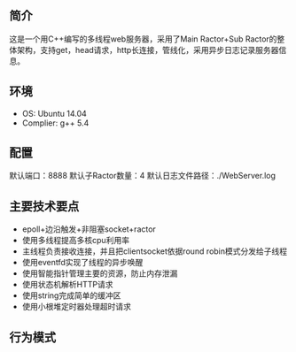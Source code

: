 ## 简介
这是一个用C++编写的多线程web服务器，采用了Main Ractor+Sub Ractor的整体架构，支持get，head请求，http长连接，管线化，采用异步日志记录服务器信息。

## 环境

 - OS: Ubuntu 14.04
 - Complier: g++ 5.4

## 配置
默认端口：8888
默认子Ractor数量：4
默认日志文件路径：./WebServer.log

## 主要技术要点

 - epoll+边沿触发+非阻塞socket+ractor
 - 使用多线程提高多核cpu利用率
 - 主线程负责接收连接，并且把clientsocket依据round robin模式分发给子线程
 - 使用eventfd实现了线程的异步唤醒
 - 使用智能指针管理主要的资源，防止内存泄漏
 - 使用状态机解析HTTP请求
 - 使用string完成简单的缓冲区
 - 使用小根堆定时器处理超时请求

## 行为模式

